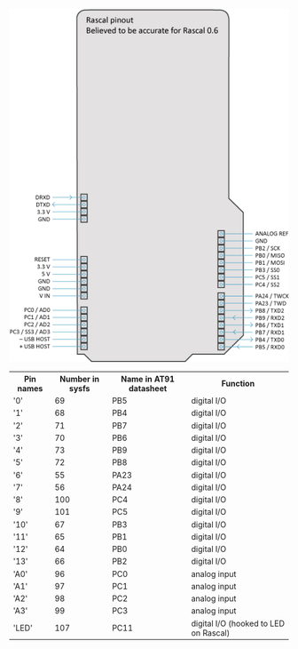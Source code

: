 <img src="/img/pinout.png">

<table class="condensed-table bordered-table zebra-striped">
    <tr><th>Pin names</th><th>Number in sysfs</th><th>Name in AT91 datasheet</th><th>Function</th></tr>
    <tr><td>'0'</td><td>69</td><td>PB5</td><td>digital I/O</td></tr>
    <tr><td>'1'</td><td>68</td><td>PB4</td><td>digital I/O</td></tr>
    <tr><td>'2'</td><td>71</td><td>PB7</td><td>digital I/O</td></tr>
    <tr><td>'3'</td><td>70</td><td>PB6</td><td>digital I/O</td></tr>
    <tr><td>'4'</td><td>73</td><td>PB9</td><td>digital I/O</td></tr>
    <tr><td>'5'</td><td>72</td><td>PB8</td><td>digital I/O</td></tr>
    <tr><td>'6'</td><td>55</td><td>PA23</td><td>digital I/O</td></tr>
    <tr><td>'7'</td><td>56</td><td>PA24</td><td>digital I/O</td></tr>
    <tr><td>'8'</td><td>100</td><td>PC4</td><td>digital I/O</td></tr>
    <tr><td>'9'</td><td>101</td><td>PC5</td><td>digital I/O</td></tr>
    <tr><td>'10'</td><td>67</td><td>PB3</td><td>digital I/O</td></tr>
    <tr><td>'11'</td><td>65</td><td>PB1</td><td>digital I/O</td></tr>
    <tr><td>'12'</td><td>64</td><td>PB0</td><td>digital I/O</td></tr>
    <tr><td>'13'</td><td>66</td><td>PB2</td><td>digital I/O</td></tr>
    <tr><td>'A0'</td><td>96</td><td>PC0</td><td>analog input</td></tr>
    <tr><td>'A1'</td><td>97</td><td>PC1</td><td>analog input</td></tr>
    <tr><td>'A2'</td><td>98</td><td>PC2</td><td>analog input</td></tr>
    <tr><td>'A3'</td><td>99</td><td>PC3</td><td>analog input</td></tr>
    <tr><td>'LED'</td><td>107</td><td>PC11</td><td>digital I/O (hooked to LED on Rascal)</td></tr>
</table>